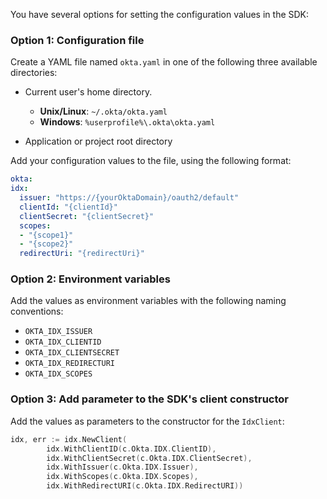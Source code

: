 You have several options for setting the configuration values in the SDK:

### Option 1: Configuration file

Create a YAML file named `okta.yaml` in one of the following three available directories:

* Current user's home directory.
  * **Unix/Linux**:    `~/.okta/okta.yaml`
  * **Windows**:       `%userprofile%\.okta\okta.yaml`

* Application or project root directory

Add your configuration values to the file, using the following format:

```yaml
okta:
idx:
  issuer: "https://{yourOktaDomain}/oauth2/default"
  clientId: "{clientId}"
  clientSecret: "{clientSecret}"
  scopes:
  - "{scope1}"
  - "{scope2}"
  redirectUri: "{redirectUri}"
```

### Option 2: Environment variables

Add the values as environment variables with the following naming conventions:

* `OKTA_IDX_ISSUER`
* `OKTA_IDX_CLIENTID`
* `OKTA_IDX_CLIENTSECRET`
* `OKTA_IDX_REDIRECTURI`
* `OKTA_IDX_SCOPES`

### Option 3: Add parameter to the SDK's client constructor

Add the values as parameters to the constructor for the `IdxClient`:

```go
idx, err := idx.NewClient(
        idx.WithClientID(c.Okta.IDX.ClientID),
        idx.WithClientSecret(c.Okta.IDX.ClientSecret),
        idx.WithIssuer(c.Okta.IDX.Issuer),
        idx.WithScopes(c.Okta.IDX.Scopes),
        idx.WithRedirectURI(c.Okta.IDX.RedirectURI))
```
